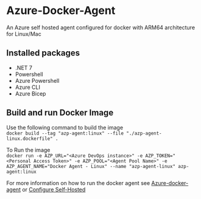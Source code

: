 # Azure-Docker-Agent

An Azure self hosted agent configured for docker with ARM64 architecture for Linux/Mac

## Installed packages

- .NET 7
- Powershell
- Azure Powershell
- Azure CLI
- Azure Bicep

## Build and run Docker Image

Use the following command to build the image  
`docker build --tag "azp-agent:linux" --file "./azp-agent-linux.dockerfile" .`

To Run the image  
`docker run -e AZP_URL="<Azure DevOps instance>" -e AZP_TOKEN="<Personal Access Token>" -e AZP_POOL="<Agent Pool Name>" -e AZP_AGENT_NAME="Docker Agent - Linux" --name "azp-agent-linux" azp-agent:linux`

For more information on how to run the docker agent see [Azure-docker-agent](https://learn.microsoft.com/en-us/azure/devops/pipelines/agents/docker?view=azure-devops)
or [Configure Self-Hosted](https://learn.microsoft.com/en-us/azure/devops/pipelines/agents/docker?view=azure-devops)
